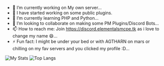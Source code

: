 - 🔭 I’m currently working on My own server...
- 🥳 I have started working on some public plugins.
- 🌱 I’m currently learning PHP and Python...
- 👯 I’m looking to collaborate on making some PM Plugins/Discord Bots...
- 📫 How to reach me: Join https://discord.elementalsmcpe.tk as i love to change my name 😄...
- ⚡ Fun fact: I might be under your bed or with AGTHARN on mars or chilling on my fav servers and you clicked my profile :D...

![My Stats](https://github-readme-stats.vercel.app/api?username=cosmicnebula200&show_icons=true&count_private=true&hide_title=false&theme=tokyonight) ![Top Langs](https://github-readme-stats.vercel.app/api/top-langs/?username=cosmicnebula200&count_private=true&layout=compact&theme=tokyonight)

